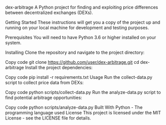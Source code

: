 dex-arbitrage
A Python project for finding and exploiting price differences between decentralized exchanges (DEXs).

Getting Started
These instructions will get you a copy of the project up and running on your local machine for development and testing purposes.

Prerequisites
You will need to have Python 3.6 or higher installed on your system.

Installing
Clone the repository and navigate to the project directory:

Copy code
git clone https://github.com/user/dex-arbitrage.git
cd dex-arbitrage
Install the project dependencies:

Copy code
pip install -r requirements.txt
Usage
Run the collect-data.py script to collect price data from DEXs:

Copy code
python scripts/collect-data.py
Run the analyze-data.py script to find potential arbitrage opportunities:

Copy code
python scripts/analyze-data.py
Built With
Python - The programming language used
License
This project is licensed under the MIT License - see the LICENSE file for details.
